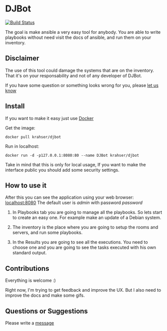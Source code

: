 DJBot
======

[![Build Status](https://travis-ci.org/krahser/DJBot.svg?branch=master)](https://travis-ci.org/krahser/DJBot)

The goal is make ansible a very easy tool for anybody. You are able to write playbooks without need visit the docs of ansible,
and run them on your inventory.

Disclaimer
----------

The use of this tool could damage the systems that are on the inventory.
That it's on your responsability and not of any developer of DJBot.

If you have some question or something looks wrong for you, please [let us know](https://github.com/krahser/DJBot/issues/new)

Install
--------

If you want to make it easy just use [Docker](https://docs.docker.com/engine/installation/)

Get the image:

    docker pull krahser/djbot

Run in localhost:

    docker run -d -p127.0.0.1:8080:80 --name DJBot krahser/djbot


Take in mind that this is only for local usage, If you want to make the interface public you should add some security settings.

How to use it
-------------

After this you can see the application using your web browser: [localhost:8080](http://localhost:8080)
The default user is *admin* with password *password*

1. In Playbooks tab you are going to manage all the playbooks. So lets start to create an easy one.
For example make an update of a Debian system.

2. The inventory is the place where you are going to setup the rooms and servers, and run some playbooks.

3. In the Results you are going to see all the executions.
You need to choose one and you are going to see the tasks executed with his own standard output.


Contributions
-------------

Everything is welcome :)

Right now, I'm trying to get feedback and improve the UX. But I also need to improve the docs and make some gifs.


Questions or Suggestions
------------------------

Please write a [message](https://github.com/krahser/DJBot/issues/new)
